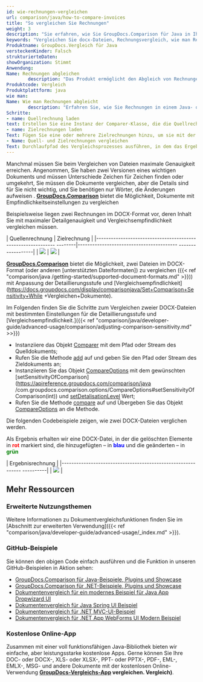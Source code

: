 ```yaml
---
id: wie-rechnungen-vergleichen
url: comparison/java/how-to-compare-invoices
title: "So vergleichen Sie Rechnungen"
weight: 3
description: "Sie erfahren, wie Sie GroupDocs.Comparison für Java in Ihrer Produktion beim Rechnungsvergleich einsetzen können. Sehen Sie sich die Dateivergleichsempfindlichkeitskonfiguration und andere Anwendungsfälle der GroupDocs.Comparison-API an"
keywords: "Vergleichen Sie docx-Dateien, Rechnungsvergleich, wie man Rechnungen vergleicht"
Produktname: GroupDocs.Vergleich für Java
versteckenKinder: Falsch
strukturierteDaten:
showOrganization: Stimmt
Anwendung:
Name: Rechnungen abgleichen
        description: "Das Produkt ermöglicht den Abgleich von Rechnungen"
Produktcode: Vergleich
Produktplattform: java
wie man:
Name: Wie man Rechnungen abgleicht
        description: "Erfahren Sie, wie Sie Rechnungen in einem Java- oder Kotlin-Projekt abgleichen"
Schritte:
- name: Quellrechnung laden
text: Erstellen Sie eine Instanz der Comparer-Klasse, die die Quellrechnung als Konstruktorparameter übergibt
- name: Zielrechnungen laden
Text: Fügen Sie eine oder mehrere Zielrechnungen hinzu, um sie mit der Ausgangsrechnung zu vergleichen
- Name: Quell- und Zielrechnungen vergleichen
Text: Durchlaufpfad des Vergleichsprozesses ausführen, in dem das Ergebnis des Vergleichs gespeichert wird
---
```

Manchmal müssen Sie beim Vergleichen von Dateien maximale Genauigkeit erreichen. Angenommen, Sie haben zwei Versionen eines wichtigen Dokuments und müssen Unterschiede Zeichen für Zeichen finden oder umgekehrt, Sie müssen die Dokumente vergleichen, aber die Details sind für Sie nicht wichtig, und Sie benötigen nur Wörter, die Änderungen aufweisen . **[GroupDocs.Comparison](https://products.groupdocs.com/comparison)** bietet die Möglichkeit, Dokumente mit Empfindlichkeitseinstellungen zu vergleichen

Beispielsweise liegen zwei Rechnungen im DOCX-Format vor, deren Inhalt Sie mit maximaler Detailgenauigkeit und Vergleichsempfindlichkeit vergleichen müssen.

| Quellenrechnung | Zielrechnung |
|------------------------------------------------------------- --------|----------------------------------------- ------------------|
| ![](/comparison/java/images/how-to-compare-invoices.png) | ![](/comparison/java/images/how-to-compare-invoices_1.png) |

[**GroupDocs.Comparison**](https://products.groupdocs.com/comparison) bietet die Möglichkeit, zwei Dateien im DOCX-Format (oder anderen [unterstützten Dateiformaten]) zu vergleichen ({{< ref "comparison/java /getting-started/supported-document-formats.md" >}})) mit Anpassung der Detaillierungsstufe und [Vergleichsempfindlichkeit](https://docs.groupdocs.com/display/comparisonjava/Set+Comparison+Sensitivity+While +Vergleichen+Dokumente).

Im Folgenden finden Sie die Schritte zum Vergleichen zweier DOCX-Dateien mit bestimmten Einstellungen für die Detaillierungsstufe und [Vergleichsempfindlichkeit.]({{< ref "comparison/java/developer-guide/advanced-usage/comparison/adjusting-comparison-sensitivity.md" >>}})

* Instanziiere das Objekt [Comparer](https://apireference.groupdocs.com/comparison/java/com.groupdocs.comparison/Comparer) mit dem Pfad oder Stream des Quelldokuments;
* Rufen Sie die Methode [add](https://apireference.groupdocs.com/comparison/java/com.groupdocs.comparison/Comparer#add(java.lang.String)) auf und geben Sie den Pfad oder Stream des Zieldokuments an;
* Instanziieren Sie das Objekt [CompareOptions](https://apireference.groupdocs.com/comparison/java/com.groupdocs.comparison.options/CompareOptions) mit dem gewünschten [setSensitivityOfComparison](https://apireference.groupdocs.com/comparison/java /com.groupdocs.comparison.options/CompareOptions#setSensitivityOfComparison(int)) und [setDetalisationLevel](https://apireference.groupdocs.com/comparison/java/com.groupdocs.comparison.options/CompareOptions#setDetalisationLevel(int)) Wert;
* Rufen Sie die Methode [compare](https://apireference.groupdocs.com/comparison/java/com.groupdocs.comparison/Comparer#compare(java.lang.String,%20com.groupdocs.comparison.options.CompareOptions)) auf und Übergeben Sie das Objekt [CompareOptions](https://apireference.groupdocs.com/comparison/java/com.groupdocs.comparison.options/CompareOptions) an die Methode.
    


Die folgenden Codebeispiele zeigen, wie zwei DOCX-Dateien verglichen werden.

<script src="https://gist.github.com/groupdocs-comparison-gists/c0ea4e8b64b330c78449bafa4d733b04.js"></script>

Als Ergebnis erhalten wir eine DOCX-Datei, in der die gelöschten Elemente in <font color="red">**rot**</font> markiert sind, die hinzugefügten – in <font color="blue">**blau**</font> und die geänderten – in <font color="green">**grün**</font>

| Ergebnisrechnung |
|------------------------------------------------------------- ----------|
| ![](/comparison/java/images/how-to-compare-invoices_2.png) |

## Mehr Ressourcen
### Erweiterte Nutzungsthemen
Weitere Informationen zu Dokumentvergleichsfunktionen finden Sie im [Abschnitt zur erweiterten Verwendung]({{< ref "comparison/java/developer-guide/advanced-usage/_index.md" >}}).

### GitHub-Beispiele
Sie können den obigen Code einfach ausführen und die Funktion in unseren GitHub-Beispielen in Aktion sehen:

* [GroupDocs.Comparison für Java-Beispiele, Plugins und Showcase](https://github.com/groupdocs-comparison/GroupDocs.Comparison-for-Java)
* [GroupDocs.Comparison für .NET-Beispiele, Plugins und Showcase](https://github.com/groupdocs-comparison/GroupDocs.Comparison-for-.NET)
* [Dokumentenvergleich für ein modernes Beispiel für Java App Dropwizard UI](https://github.com/groupdocs-comparison/GroupDocs.Comparison-for-Java-Dropwizard)
* [Dokumentenvergleich für Java Spring UI Beispiel](https://github.com/groupdocs-comparison/GroupDocs.Comparison-for-Java-Spring)
* [Dokumentenvergleich für .NET MVC-UI-Beispiel](https://github.com/groupdocs-comparison/GroupDocs.Comparison-for-.NET-MVC)
* [Dokumentenvergleich für .NET App WebForms UI Modern Beispiel](https://github.com/groupdocs-comparison/GroupDocs.Comparison-for-.NET-WebForms)


### Kostenlose Online-App
Zusammen mit einer voll funktionsfähigen Java-Bibliothek bieten wir einfache, aber leistungsstarke kostenlose Apps.
Gerne können Sie Ihre DOC- oder DOCX-, XLS- oder XLSX-, PPT- oder PPTX-, PDF-, EML-, EMLX-, MSG- und andere Dokumente mit der kostenlosen Online-Verwendung **[GroupDocs-Vergleichs-App](https://products.groupdocs.app/) vergleichen. Vergleich)**.

